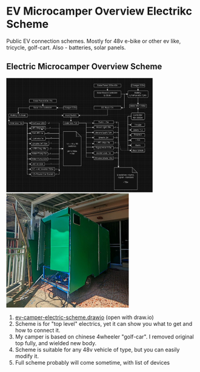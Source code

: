 # EV Microcamper Overview Electrikc Scheme
Public EV connection schemes. Mostly for 48v e-bike or other ev like, tricycle, golf-cart. Also - batteries, solar panels.

## Electric Microcamper Overview Scheme
<a href="https://github.com/diviatrix/electric-vehicle-schemes/blob/main/ev-rv-vehicle/ev-rv-vehicle-electric-scheme.png"> <img src="https://github.com/diviatrix/electric-vehicle-schemes/blob/main/ev-rv-vehicle/ev-rv-vehicle-electric-scheme.png" alt="EV Microcamper Overview Electrikc Scheme" height="300" target="_blank"></a><img src ="https://github.com/diviatrix/electric-vehicle-schemes/blob/main/ev-rv-vehicle/pic.jpg" alt="EV Microcamper RV in progress" height="300">

1. [ev-camper-electric-scheme.drawio](https://github.com/diviatrix/electric-vehicle-schemes/blob/main/ev-rv-vehicle/ev-camper-electric-scheme.drawio) (open with draw.io)
2. Scheme is for "top level" electrics, yet it can show you what to get and how to connect it.
3. My camper is based on chinese 4wheeler "golf-car". I removed original top fully, and wielded new body.
4. Scheme is suitable for any 48v vehicle of type, but you can easily modify it.
5. Full scheme probably will come sometime, with list of devices

